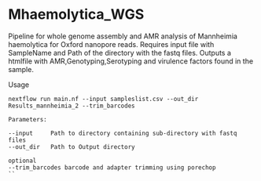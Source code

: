 # Mhaemolytica_WGS
Pipeline for whole genome assembly and AMR analysis of Mannheimia haemolytica for Oxford nanopore reads. Requires input file with SampleName and Path of the directory with the fastq files. Outputs a htmlfile with AMR,Genotyping,Serotyping and virulence factors found in the sample. 

Usage
```
nextflow run main.nf --input sampleslist.csv --out_dir Results_mannheimia_2 --trim_barcodes
```
```
Parameters:

--input		Path to directory containing sub-directory with fastq files
--out_dir	Path to Output directory

optional
--trim_barcodes barcode and adapter trimming using porechop
``
